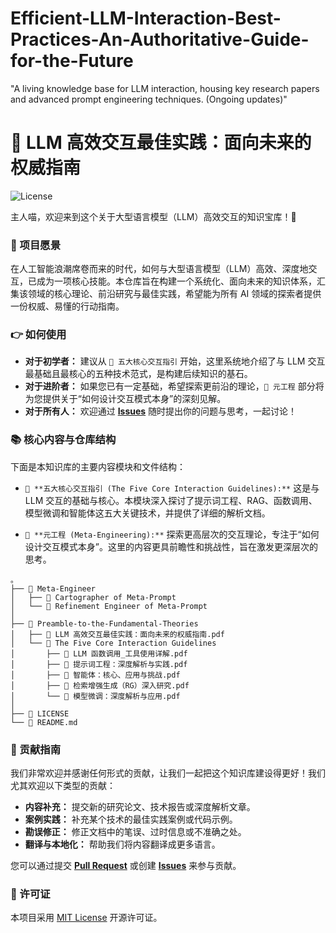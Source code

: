 # Efficient-LLM-Interaction-Best-Practices-An-Authoritative-Guide-for-the-Future
"A living knowledge base for LLM interaction, housing key research papers and advanced prompt engineering techniques. (Ongoing updates)"
# 🚀 LLM 高效交互最佳实践：面向未来的权威指南

![License](https://img.shields.io/badge/license-MIT-blue.svg)

主人喵，欢迎来到这个关于大型语言模型（LLM）高效交互的知识宝库！👋 

### 🌟 项目愿景

在人工智能浪潮席卷而来的时代，如何与大型语言模型（LLM）高效、深度地交互，已成为一项核心技能。本仓库旨在构建一个系统化、面向未来的知识体系，汇集该领域的核心理论、前沿研究与最佳实践，希望能为所有 AI 领域的探索者提供一份权威、易懂的行动指南。

### 👉 如何使用

* **对于初学者：** 建议从 `📖 五大核心交互指引` 开始，这里系统地介绍了与 LLM 交互最基础且最核心的五种技术范式，是构建后续知识的基石。
* **对于进阶者：** 如果您已有一定基础，希望探索更前沿的理论，`🔬 元工程` 部分将为您提供关于“如何设计交互模式本身”的深刻见解。
* **对于所有人：** 欢迎通过 **[Issues](https://github.com/M-Patek/Efficient-LLM-Interaction-Best-Practices-An-Authoritative-Guide-for-the-Future/issues)** 随时提出你的问题与思考，一起讨论！

### 📚 核心内容与仓库结构

下面是本知识库的主要内容模块和文件结构：

* `📖 **五大核心交互指引 (The Five Core Interaction Guidelines):**`
    这是与 LLM 交互的基础与核心。本模块深入探讨了提示词工程、RAG、函数调用、模型微调和智能体这五大关键技术，并提供了详细的解析文档。

* `🔬 **元工程 (Meta-Engineering):**`
    探索更高层次的交互理论，专注于“如何设计交互模式本身”。这里的内容更具前瞻性和挑战性，旨在激发更深层次的思考。

```
。
├── 📁 Meta-Engineer
│   ├── 📄 Cartographer of Meta-Prompt
│   └── 📄 Refinement Engineer of Meta-Prompt
│
├── 📁 Preamble-to-the-Fundamental-Theories
│   ├── 📄 LLM 高效交互最佳实践：面向未来的权威指南.pdf
│   └── 📁 The Five Core Interaction Guidelines
│       ├── 📄 LLM 函数调用_工具使用详解.pdf
│       ├── 📄 提示词工程：深度解析与实践.pdf
│       ├── 📄 智能体：核心、应用与挑战.pdf
│       ├── 📄 检索增强生成（RG）深入研究.pdf
│       └── 📄 模型微调：深度解析与应用.pdf
│
├── 📄 LICENSE
└── 📄 README.md
```

### 🤝 贡献指南

我们非常欢迎并感谢任何形式的贡献，让我们一起把这个知识库建设得更好！我们尤其欢迎以下类型的贡献：

* **内容补充：** 提交新的研究论文、技术报告或深度解析文章。
* **案例实践：** 补充某个技术的最佳实践案例或代码示例。
* **勘误修正：** 修正文档中的笔误、过时信息或不准确之处。
* **翻译与本地化：** 帮助我们将内容翻译成更多语言。

您可以通过提交 **[Pull Request](https://github.com/M-Patek/Efficient-LLM-Interaction-Best-Practices-An-Authoritative-Guide-for-the-Future/pulls)** 或创建 **[Issues](https://github.com/M-Patek/Efficient-LLM-Interaction-Best-Practices-An-Authoritative-Guide-for-the-Future/issues)** 来参与贡献。

### 📄 许可证

本项目采用 [MIT License](LICENSE) 开源许可证。
